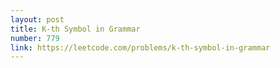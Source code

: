 ```yaml
---
layout: post
title: K-th Symbol in Grammar
number: 779
link: https://leetcode.com/problems/k-th-symbol-in-grammar
---
```

